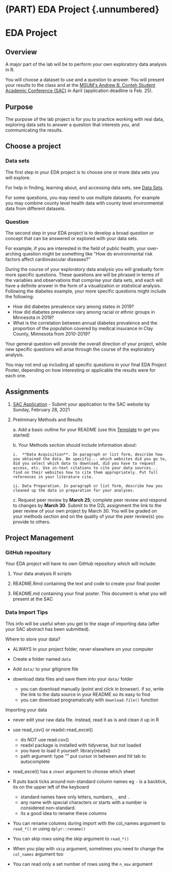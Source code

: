 # (PART) EDA Project {.unnumbered}

# EDA Project

## Overview

A major part of the lab will be to perform your own exploratory data analysis in R.

You will choose a dataset to use and a question to answer. You will present your results to the class and at the [MSUM's Andrew B. Conteh Student Academic Conference (SAC)](https://www.mnstate.edu/sac/) in April (application deadline is Feb. 25).

## Purpose

The purpose of the lab project is for you to practice working with real data, exploring data sets to answer a question that interests *you*, and communicating the results.

## Choose a project

### Data sets

The first step in your EDA project is to choose one or more data sets you will explore.

For help in finding, learning about, and accessing data sets, see [Data Sets](data-sets.html).

For some questions, you may need to use multiple datasets. For example you may combine county level health data with county level environmental data from different datasets.

### Question

The second step in your EDA project is to develop a broad question or concept that can be answered or explored with your data sets.

For example, if you are interested in the field of public health, your over-arching question might be something like "How do environmental risk factors affect cardiovascular diseases?"

During the course of your exploratory data analysis you will gradually form more specific questions. These questions are will be phrased in terms of the variables and observations that comprise your data sets, and each will have a definite answer in the form of a visualization or statistical analysis. Following the diabetes example, your more specific questions might include the following:

-   How did diabetes prevalence vary among states in 2019?
-   How did diabetes prevalence vary among racial or ethnic groups in Minnesota in 2019?
-   What is the correlation between annual diabetes prevalence and the proportion of the population covered by medical insurance in Clay County, Minnesota from 2010-2019?

Your general question will provide the overall direction of your project, while new specific questions will arise through the course of the exploratory analysis.

You may not end up including all specific questions in your final EDA Project Poster, depending on how interesting or applicable the results were for each one.

## Assignments

1.  [SAC Application](sac-application.html) - Submit your application to the SAC website by Sunday, February 28, 2021

2.  Preliminary Methods and Results

    a.  Add a basic outline for your README (use this [Template](sac-poster.html#Template) to get you started)

    b.  Your Methods section should include information about:

        i.  **Data Acquisition**. In paragraph or list form, describe how you obtained the data. Be specific... which websites did you go to, did you select which data to download, did you have to request access, etc. Use in-text citations to cite your data sources... find on their websites how to cite them appropriately. Put full references in your literature cite.

        ii. Data Preparation. In paragraph or list form, describe how you cleaned up the data in preparation for your analyses.

    c.  Request peer review by **March 25**; complete peer review and respond to changes by **March 30**. Submit to the D2L assignment the link to the peer review of your own project by March 30. You will be graded on your methods section and on the quality of your the peer review(s) you provide to others.

## Project Management

### GitHub repository

Your EDA project will have its own GitHub repository which will include:

1.  Your data analysis R scripts

2.  README.Rmd containing the text and code to create your final poster

3.  README.md containing your final poster. This document is what you will present at the SAC

### Data Import Tips

This info will be useful when you get to the stage of importing data (after your SAC abstract has been submitted).

Where to store your data?

-   ALWAYS in your project folder, never elsewhere on your computer

-   Create a folder named `data`

-   Add `data/` to your gitignore file

-   download data files and save them into your `data/` folder

    -   you can download manually (point and click in browser). if so, write the link to the data source in your README so its easy to find
    -   you can download programatically with `download.file()` function

Importing your data

-   never edit your raw data file. instead, read it as is and clean it up in R

-   use read_csv() or readxl::read_excel()

    -   do NOT use read.csv()
    -   readxl package is installed with tidyverse, but not loaded
    -   you have to load it yourself: library(readxl)
    -   path argument: type "" put cursor in between and hit tab to autocomplete

-   read_excel() has a `sheet` argument to choose which sheet

-   R puts back ticks around non-standard column names eg `-` is a backtick, its on the upper left of the keyboard

    -   standard names have only letters, numbers, `_` and `.`
    -   any name with special characters or starts with a number is considered non-standard.
    -   its a good idea to rename these columns

-   You can rename columns during import with the col_names argument to `read_*()` or using `dplyr::rename()`

-   You can skip rows using the skip argument to `read_*()`

-   When you play with `skip` argument, sometimes you need to change the `col_names` argument too

-   You can read only a set number of rows using the `n_max` argument
